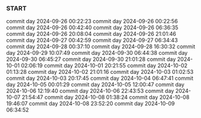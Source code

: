 ### START

commit day 2024-09-26 00:22:23
commit day 2024-09-26 00:22:56
commit day 2024-09-26 00:42:40
commit day 2024-09-26 06:36:35
commit day 2024-09-26 20:08:04
commit day 2024-09-26 21:01:46
commit day 2024-09-27 00:42:59
commit day 2024-09-27 06:34:43
commit day 2024-09-28 00:37:10
commit day 2024-09-28 16:30:32
commit day 2024-09-29 10:07:49
commit day 2024-09-30 06:44:38
commit day 2024-09-30 06:45:27
commit day 2024-09-30 21:01:28
commit day 2024-10-01 02:06:19
commit day 2024-10-01 20:21:55
commit day 2024-10-02 01:13:28
commit day 2024-10-02 21:01:16
commit day 2024-10-03 01:02:53
commit day 2024-10-03 20:17:45
commit day 2024-10-04 06:47:41
commit day 2024-10-05 00:01:29
commit day 2024-10-05 12:00:47
commit day 2024-10-06 12:19:40
commit day 2024-10-06 22:43:53
commit day 2024-10-07 21:54:47
commit day 2024-10-08 01:38:24
commit day 2024-10-08 19:46:07
commit day 2024-10-08 23:52:20
commit day 2024-10-09 06:34:52